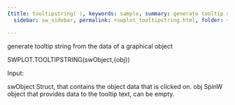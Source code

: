 ```yaml
---
{title: tooltipstring( ), keywords: sample, summary: generate tooltip string from the data of a graphical object,
  sidebar: sw_sidebar, permalink: +swplot_tooltipstring.html, folder: +swplot, mathjax: 'true'}

---
```

  generate tooltip string from the data of a graphical object
 
  SWPLOT.TOOLTIPSTRING(swObject,{obj})
 
  Input:
 
  swObject  Struct, that contains the object data that is clicked on.
  obj       SpinW object that provides data to the tooltip text, can be
            empty.
 
